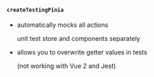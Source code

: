 #### `createTestingPinia`

- automatically mocks all actions

    unit test store and components separately

- allows you to overwrite getter values in tests

    (not working with Vue 2 and Jest)


<aside class="notes">
</aside>
